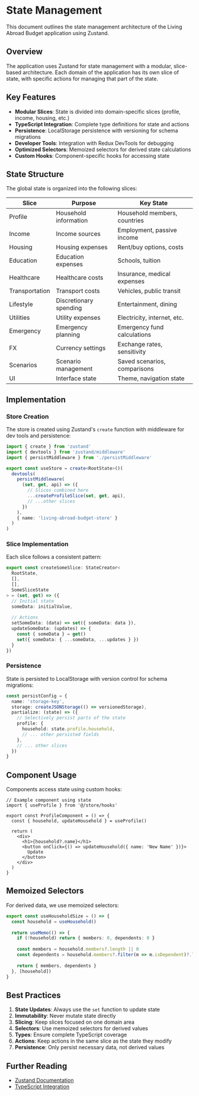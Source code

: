 # State Management

This document outlines the state management architecture of the Living Abroad Budget application using Zustand.

## Overview

The application uses Zustand for state management with a modular, slice-based architecture. Each domain of the application has its own slice of state, with specific actions for managing that part of the state.

## Key Features

- **Modular Slices**: State is divided into domain-specific slices (profile, income, housing, etc.)
- **TypeScript Integration**: Complete type definitions for state and actions
- **Persistence**: LocalStorage persistence with versioning for schema migrations
- **Developer Tools**: Integration with Redux DevTools for debugging
- **Optimized Selectors**: Memoized selectors for derived state calculations
- **Custom Hooks**: Component-specific hooks for accessing state

## State Structure

The global state is organized into the following slices:

| Slice | Purpose | Key State |
|-------|---------|-----------|
| Profile | Household information | Household members, countries |
| Income | Income sources | Employment, passive income |
| Housing | Housing expenses | Rent/buy options, costs |
| Education | Education expenses | Schools, tuition |
| Healthcare | Healthcare costs | Insurance, medical expenses |
| Transportation | Transport costs | Vehicles, public transit |
| Lifestyle | Discretionary spending | Entertainment, dining |
| Utilities | Utility expenses | Electricity, internet, etc. |
| Emergency | Emergency planning | Emergency fund calculations |
| FX | Currency settings | Exchange rates, sensitivity |
| Scenarios | Scenario management | Saved scenarios, comparisons |
| UI | Interface state | Theme, navigation state |

## Implementation

### Store Creation

The store is created using Zustand's `create` function with middleware for dev tools and persistence:

```typescript
import { create } from 'zustand'
import { devtools } from 'zustand/middleware'
import { persistMiddleware } from './persistMiddleware'

export const useStore = create<RootState>()(
  devtools(
    persistMiddleware(
      (set, get, api) => ({
        // Slices combined here
        ...createProfileSlice(set, get, api),
        // ...other slices
      })
    ),
    { name: 'living-abroad-budget-store' }
  )
)
```

### Slice Implementation

Each slice follows a consistent pattern:

```typescript
export const createSomeSlice: StateCreator<
  RootState,
  [],
  [],
  SomeSliceState
> = (set, get) => ({
  // Initial state
  someData: initialValue,
  
  // Actions
  setSomeData: (data) => set({ someData: data }),
  updateSomeData: (updates) => {
    const { someData } = get()
    set({ someData: { ...someData, ...updates } })
  }
})
```

### Persistence

State is persisted to LocalStorage with version control for schema migrations:

```typescript
const persistConfig = {
  name: 'storage-key',
  storage: createJSONStorage(() => versionedStorage),
  partialize: (state) => ({
    // Selectively persist parts of the state
    profile: {
      household: state.profile.household,
      // ... other persisted fields
    },
    // ... other slices
  })
}
```

## Component Usage

Components access state using custom hooks:

```tsx
// Example component using state
import { useProfile } from '@/store/hooks'

export const ProfileComponent = () => {
  const { household, updateHousehold } = useProfile()
  
  return (
    <div>
      <h1>{household?.name}</h1>
      <button onClick={() => updateHousehold({ name: 'New Name' })}>
        Update
      </button>
    </div>
  )
}
```

## Memoized Selectors

For derived data, we use memoized selectors:

```typescript
export const useHouseholdSize = () => {
  const household = useHousehold()
  
  return useMemo(() => {
    if (!household) return { members: 0, dependents: 0 }
    
    const members = household.members?.length || 0
    const dependents = household.members?.filter(m => m.isDependent)?.length || 0
    
    return { members, dependents }
  }, [household])
}
```

## Best Practices

1. **State Updates**: Always use the `set` function to update state
2. **Immutability**: Never mutate state directly
3. **Slicing**: Keep slices focused on one domain area
4. **Selectors**: Use memoized selectors for derived values
5. **Types**: Ensure complete TypeScript coverage
6. **Actions**: Keep actions in the same slice as the state they modify
7. **Persistence**: Only persist necessary data, not derived values

## Further Reading

- [Zustand Documentation](https://github.com/pmndrs/zustand)
- [TypeScript Integration](https://github.com/pmndrs/zustand/blob/main/docs/typescript.md) 